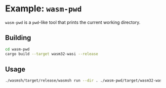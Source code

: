 # Example: `wasm-pwd`

`wasm-pwd` is a `pwd`-like tool that prints the current working directory.

## Building

```sh
cd wasm-pwd
cargo build --target wasm32-wasi --release
```

## Usage

```sh
./wasmsh/target/release/wasmsh run --dir . ./wasm-pwd/target/wasm32-wasi/release/wasm-pwd.wasm
```